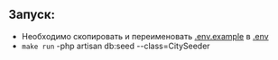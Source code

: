 ## Запуск:
- Необходимо скопировать и переименовать [.env.example](.env.example) в  [.env](.env)
- `make run`
-php artisan db:seed --class=CitySeeder

